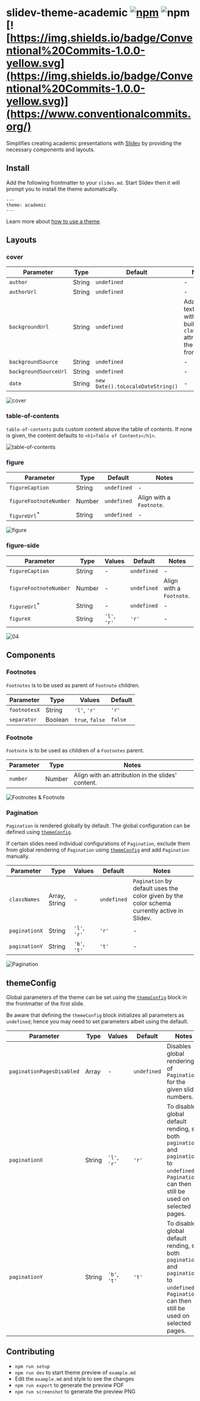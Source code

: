 # slidev-theme-academic [![npm](https://img.shields.io/npm/v/slidev-theme-academic?color=blue)](https://www.npmjs.com/package/slidev-theme-academic) ![npm](https://img.shields.io/npm/dw/slidev-theme-academic?color=blue) [![https://img.shields.io/badge/Conventional%20Commits-1.0.0-yellow.svg](https://img.shields.io/badge/Conventional%20Commits-1.0.0-yellow.svg)](https://www.conventionalcommits.org/)

Simplifies creating academic presentations with [Slidev](https://github.com/slidevjs/slidev) by providing the necessary components and layouts.

## Install

Add the following frontmatter to your `slides.md`. Start Slidev then it will prompt you to install the theme automatically.

```
---
theme: academic
---
```

Learn more about [how to use a theme](https://sli.dev/themes/use).

## Layouts

### cover

| **Parameter**         | **Type** | **Default**                       | **Notes**                                                                         |
| --------------------- | -------- | --------------------------------- | --------------------------------------------------------------------------------- |
| `author`              | String   | `undefined`                       | -                                                                                 |
| `authorUrl`           | String   | `undefined`                       | -                                                                                 |
| `backgroundUrl`       | String   | `undefined`                       | Adapt the text color with the built-in `class` attribute in the same frontmatter. |
| `backgroundSource`    | String   | `undefined`                       | -                                                                                 |
| `backgroundSourceUrl` | String   | `undefined`                       | -                                                                                 |
| `date`                | String   | `new Date().toLocaleDateString()` | -                                                                                 |

![cover](https://user-images.githubusercontent.com/35292572/156066647-8c38b9f9-745f-4b24-9210-275da430115d.png)

### table-of-contents

`table-of-contents` puts custom content above the table of contents. If none is given, the content defaults to `<h1>Table of Contents</h1>`.

![table-of-contents](https://user-images.githubusercontent.com/35292572/156066655-86472854-d618-4802-ad5b-1712b22ad17b.png)

### figure

| **Parameter**            | **Type** | **Default** | **Notes**                |
| ------------------------ | -------- | ----------- | ------------------------ |
| `figureCaption`          | String   | `undefined` | -                        |
| `figureFootnoteNumber`   | Number   | `undefined` | Align with a `Footnote`. |
| `figureUrl`<sup>\*</sup> | String   | `undefined` | -                        |

![figure](https://user-images.githubusercontent.com/35292572/156066665-85553da4-410c-4704-a3d5-a43f465e8fec.png)

### figure-side

| **Parameter**            | **Type** | **Values**   | **Default** | **Notes**                |
| ------------------------ | -------- | ------------ | ----------- | ------------------------ |
| `figureCaption`          | String   | -            | `undefined` | -                        |
| `figureFootnoteNumber`   | Number   | -            | `undefined` | Align with a `Footnote`. |
| `figureUrl`<sup>\*</sup> | String   | -            | `undefined` | -                        |
| `figureX`                | String   | `'l'`, `'r'` | `'r'`       | -                        |

![04](https://user-images.githubusercontent.com/35292572/156252099-12a05678-d315-4b86-9540-c5668c4d8335.png)

## Components

### Footnotes

`Footnotes` is to be used as parent of `Footnote` children.

| **Parameter** | **Type** | **Values**      | **Default** |
| ------------- | -------- | --------------- | ----------- |
| `footnotesX`  | String   | `'l'`, `'r'`    | `'r'`       |
| `separator`   | Boolean  | `true`, `false` | `false`     |

### Footnote

`Footnote` is to be used as children of a `Footnotes` parent.

| **Parameter** | **Type** | **Notes**                                         |
| ------------- | -------- | ------------------------------------------------- |
| `number`      | Number   | Align with an attribution in the slides' content. |

![Footnotes & Footnote](https://user-images.githubusercontent.com/35292572/156066705-28c687f0-7d1c-4acb-bfdc-f267d397e7c2.png)

### Pagination

`Pagination` is rendered globally by default. The global configuration can be defined using [`themeConfig`](#themeconfig).

If certain slides need individual configurations of `Pagination`, exclude them from global rendering of `Pagination` using [`themeConfig`](#themeconfig) and add `Pagination` manually.

| **Parameter** | **Type**      | **Values**   | **Default** | **Notes**                                                                                    |
| ------------- | ------------- | ------------ | ----------- | -------------------------------------------------------------------------------------------- |
| `classNames`  | Array, String | -            | `undefined` | `Pagination` by default uses the color given by the color schema currently active in Slidev. |
| `paginationX` | String        | `'l'`, `'r'` | `'r'`       | -                                                                                            |
| `paginationY` | String        | `'b'`, `'t'` | `'t'`       | -                                                                                            |

![Pagination](https://user-images.githubusercontent.com/35292572/156066719-86209c2c-c3d3-41d7-ad5a-ced806f7ac46.png)

## themeConfig

Global parameters of the theme can be set using the [`themeConfig`](#themeConfig) block in the frontmatter of the first slide.

Be aware that defining the `themeConfig` block initializes all parameters as `undefined`; hence you may need to set parameters albeit using the default.

| **Parameter**             | **Type** | **Values**   | **Default** | **Notes**                                                                                                                                          |
| ------------------------- | -------- | ------------ | ----------- | -------------------------------------------------------------------------------------------------------------------------------------------------- |
| `paginationPagesDisabled` | Array    | -            | `undefined` | Disables global rendering of `Pagination` for the given slide numbers.                                                                             |
| `paginationX`             | String   | `'l'`, `'r'` | `'r'`       | To disable global default rending, set both `paginationX` and `paginationY` to `undefined`. `Pagination` can then still be used on selected pages. |
| `paginationY`             | String   | `'b'`, `'t'` | `'t'`       | To disable global default rending, set both `paginationX` and `paginationY` to `undefined`. `Pagination` can then still be used on selected pages. |

## Contributing

- `npm run setup`
- `npm run dev` to start theme preview of `example.md`
- Edit the `example.md` and style to see the changes
- `npm run export` to generate the preview PDF
- `npm run screenshot` to generate the preview PNG
